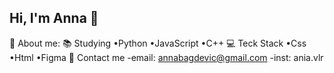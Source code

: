 ## Hi, I'm Anna 👋
💫 About me:
📚 Studying
•Python
•JavaScript
•C++
💻 Teck Stack
•Css
•Html
•Figma
💬 Contact me
-email: annabagdevic@gmail.com
-inst: ania.vlr

